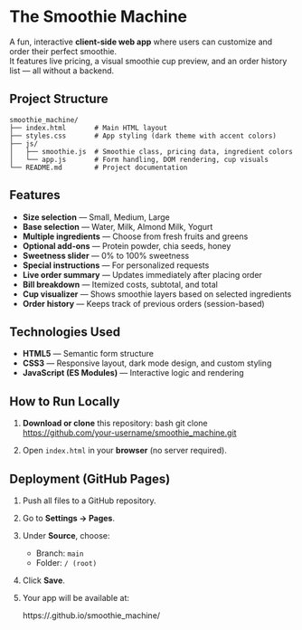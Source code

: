 #  The Smoothie Machine

A fun, interactive **client-side web app** where users can customize and order their perfect smoothie.  
It features live pricing, a visual smoothie cup preview, and an order history list — all without a backend.

##  Project Structure
```
smoothie_machine/
├── index.html       # Main HTML layout
├── styles.css       # App styling (dark theme with accent colors)
├── js/
│   ├── smoothie.js  # Smoothie class, pricing data, ingredient colors
│   └── app.js       # Form handling, DOM rendering, cup visuals
└── README.md        # Project documentation
```

##  Features
- **Size selection** — Small, Medium, Large
- **Base selection** — Water, Milk, Almond Milk, Yogurt
- **Multiple ingredients** — Choose from fresh fruits and greens
- **Optional add-ons** — Protein powder, chia seeds, honey
- **Sweetness slider** — 0% to 100% sweetness
- **Special instructions** — For personalized requests
- **Live order summary** — Updates immediately after placing order
- **Bill breakdown** — Itemized costs, subtotal, and total
- **Cup visualizer** — Shows smoothie layers based on selected ingredients
- **Order history** — Keeps track of previous orders (session-based)

##  Technologies Used
- **HTML5** — Semantic form structure
- **CSS3** — Responsive layout, dark mode design, and custom styling
- **JavaScript (ES Modules)** — Interactive logic and rendering

##  How to Run Locally
1. **Download or clone** this repository:
   bash
   git clone https://github.com/your-username/smoothie_machine.git
   
2. Open `index.html` in your **browser** (no server required).

##  Deployment (GitHub Pages)
1. Push all files to a GitHub repository.
2. Go to **Settings → Pages**.
3. Under **Source**, choose:
   - Branch: `main`
   - Folder: `/ (root)`
4. Click **Save**.
5. Your app will be available at:

   https://<your-username>.github.io/smoothie_machine/
   


